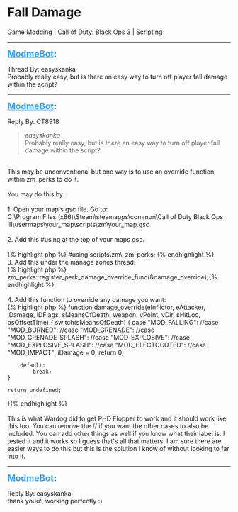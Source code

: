 # Fall Damage
Game Modding | Call of Duty: Black Ops 3 | Scripting

---
<strong style="font-size: 1.4em;"><span style="text-decoration: underline;text-decoration-color: #34a7f9;"><span style="color:#34a7f9;">ModmeBot</span></span>:</strong>

<p>Thread By: easyskanka<br />Probably really easy, but is there an easy way to turn off player fall damage within the script?</p>

---
<strong style="font-size: 1.4em;"><span style="text-decoration: underline;text-decoration-color: #34a7f9;"><span style="color:#34a7f9;">ModmeBot</span></span>:</strong>

<p>Reply By: CT8918<br /><blockquote><em>easyskanka</em><br />Probably really easy, but is there an easy way to turn off player fall damage within the script?</blockquote><br /> This may be unconventional but one way is to use an override function within zm_perks to do it.<br /> <br />You may do this by:<br /> <br />1. Open your map&#39;s gsc file. Go to: <br />C:\Program Files (x86)\Steam\steamapps\common\Call of Duty Black Ops III\usermaps\your_map\scripts\zm\your_map.gsc<br /> <br />2. Add this #using at the top of your maps gsc. <br /> <br />{% highlight php %}
#using scripts\zm\_zm_perks;
{% endhighlight %}
 <br />3. Add this under the manage zones thread:<br />{% highlight php %}
zm_perks::register_perk_damage_override_func(&amp;damage_override);{% endhighlight %}
 <br /> <br />4. Add this function to override any damage you want:<br />{% highlight php %}
function damage_override(eInflictor, eAttacker, iDamage, iDFlags, sMeansOfDeath, weapon, vPoint, vDir, sHitLoc, psOffsetTime)
{
	switch(sMeansOfDeath)
	{
		case "MOD_FALLING":
		//case "MOD_BURNED":
		//case "MOD_GRENADE":
		//case "MOD_GRENADE_SPLASH":
		//case "MOD_EXPLOSIVE":
		//case "MOD_EXPLOSIVE_SPLASH":
		//case "MOD_ELECTOCUTED":
		//case "MOD_IMPACT":
			iDamage = 0;
			return 0;

		default:
			break;
	}

	return undefined;
}{% endhighlight %}
 <br /> <br />This is what Wardog did to get PHD Flopper to work and it should work like this too. You can remove the // if you want the other cases to also be included. You can add other things as well if you know what their label is. I tested it and it works so I guess that&#39;s all that matters. I am sure there are easier ways to do this but this is the solution I know of without looking to far into it.</p>

---
<strong style="font-size: 1.4em;"><span style="text-decoration: underline;text-decoration-color: #34a7f9;"><span style="color:#34a7f9;">ModmeBot</span></span>:</strong>

<p>Reply By: easyskanka<br />thank youu!, working perfectly :)</p>
